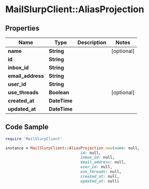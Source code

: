 # MailSlurpClient::AliasProjection

## Properties

Name | Type | Description | Notes
------------ | ------------- | ------------- | -------------
**name** | **String** |  | [optional] 
**id** | **String** |  | 
**inbox_id** | **String** |  | 
**email_address** | **String** |  | 
**user_id** | **String** |  | 
**use_threads** | **Boolean** |  | [optional] 
**created_at** | **DateTime** |  | 
**updated_at** | **DateTime** |  | 

## Code Sample

```ruby
require 'MailSlurpClient'

instance = MailSlurpClient::AliasProjection.new(name: null,
                                 id: null,
                                 inbox_id: null,
                                 email_address: null,
                                 user_id: null,
                                 use_threads: null,
                                 created_at: null,
                                 updated_at: null)
```



